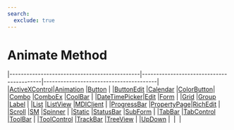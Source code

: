 ```yaml
---
search:
  exclude: true
---
```


<h1 class="heading"><span class="name">Animate Method</span></h1>

|----------------------------------------------|------------------------------------------|----------------------------------------|
|[ActiveXControl](../objects/activexcontrol.md)|[Animation](../objects/animation.md)      |[Button](../objects/button.md)          |
|[ButtonEdit](../objects/buttonedit.md)        |[Calendar](../objects/calendar.md)        |[ColorButton](../objects/colorbutton.md)|
|[Combo](../objects/combo.md)                  |[ComboEx](../objects/comboex.md)          |[CoolBar](../objects/coolbar.md)        |
|[DateTimePicker](../objects/datetimepicker.md)|[Edit](../objects/edit.md)                |[Form](../objects/form.md)              |
|[Grid](../objects/grid.md)                    |[Group](../objects/group.md)              |[Label](../objects/label.md)            |
|[List](../objects/list.md)                    |[ListView](../objects/listview.md)        |[MDIClient](../objects/mdiclient.md)    |
|[ProgressBar](../objects/progressbar.md)      |[PropertyPage](../objects/propertypage.md)|[RichEdit](../objects/richedit.md)      |
|[Scroll](../objects/scroll.md)                |[SM](../objects/sm.md)                    |[Spinner](../objects/spinner.md)        |
|[Static](../objects/static.md)                |[StatusBar](../objects/statusbar.md)      |[SubForm](../objects/subform.md)        |
|[TabBar](../objects/tabbar.md)                |[TabControl](../objects/tabcontrol.md)    |[ToolBar](../objects/toolbar.md)        |
|[ToolControl](../objects/toolcontrol.md)      |[TrackBar](../objects/trackbar.md)        |[TreeView](../objects/treeview.md)      |
|[UpDown](../objects/updown.md)                |&nbsp;                                    |&nbsp;                                  |
